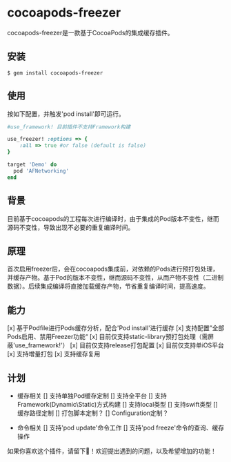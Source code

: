 # cocoapods-freezer

cocoapods-freezer是一款基于CocoaPods的集成缓存插件。

## 安装

    $ gem install cocoapods-freezer

## 使用

按如下配置，并触发'pod install'即可运行。
	
``` ruby
#use_framework! 目前插件不支持Framework构建

use_freezer! :options => {
	:all => true #or false (default is false)
}

target 'Demo' do
  pod 'AFNetworking'
end

```

## 背景

目前基于cocoapods的工程每次进行编译时，由于集成的Pod版本不变性，继而源码不变性，导致出现不必要的重复编译时间。

## 原理

首次启用freezer后，会在cocoapods集成前，对依赖的Pods进行预打包处理，并缓存产物。基于Pod的版本不变性，继而源码不变性，从而产物不变性（二进制数据）。后续集成编译将直接加载缓存产物，节省重复编译时间，提高速度。

## 能力

[x] 基于Podfile进行Pods缓存分析，配合'Pod install'进行缓存
[x] 支持配置”全部Pods启用、禁用Freezer功能“
[x] 目前仅支持static-library预打包处理（需屏蔽'use_framework!'）
[x] 目前仅支持release打包配置
[x] 目前仅支持单iOS平台
[x] 支持增量打包
[x] 支持缓存复用

## 计划

- 缓存相关
	[] 支持单独Pod缓存定制
  [] 支持全平台
  [] 支持Framework(Dynamic\Static)方式构建
  [] 支持local类型
  [] 支持swift类型
	[] 缓存路径定制
	[] 打包脚本定制？
	[] Configuration定制？

- 命令相关
	[] 支持'pod update'命令工作
	[] 支持'pod freeze'命令的查询、缓存操作

如果你喜欢这个插件，请留下🌟！欢迎提出遇到的问题，以及希望增加的功能！